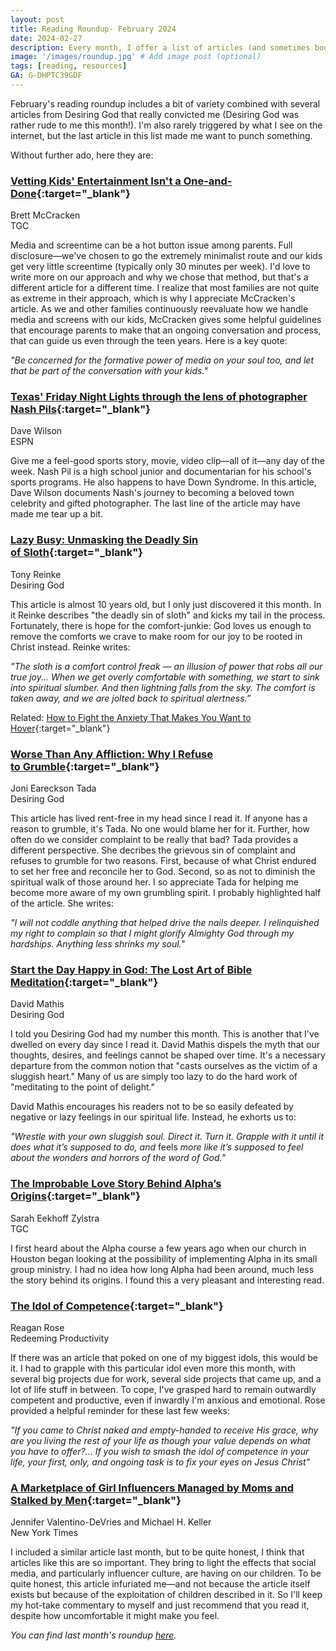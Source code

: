```yaml
---
layout: post
title: Reading Roundup- February 2024
date: 2024-02-27
description: Every month, I offer a list of articles (and sometimes books) that I believe are worthwhile reads.
image: '/images/roundup.jpg' # Add image post (optional)
tags: [reading, resources]
GA: G-DHPTC39GDF
---
```


February's reading roundup includes a bit of variety combined with several articles from Desiring God that really convicted me (Desiring God was rather rude to me this month!). I'm also rarely triggered by what I see on the internet, but the last article in this list made me want to punch something. 

Without further ado, here they are: 

### [Vetting Kids' Entertainment Isn't a One-and-Done](https://www.thegospelcoalition.org/article/vetting-kids-entertainment/){:target="_blank"}
Brett McCracken
<br>TGC

Media and screentime can be a hot button issue among parents. Full disclosure—we've chosen to go the extremely minimalist route and our kids get very little screentime (typically only 30 minutes per week). I'd love to write more on our approach and why we chose that method, but that's a different article for a different time. I realize that most families are not quite as extreme in their approach, which is why I appreciate McCracken's article. As we and other families continuously reevaluate how we handle media and screens with our kids, McCracken gives some helpful guidelines that encourage parents to make that an ongoing conversation and process, that can guide us even through the teen years. Here is a key quote:

*"Be concerned for the formative power of media on your soul too, and let that be part of the conversation with your kids."*

### [Texas' Friday Night Lights through the lens of photographer Nash Pils](https://www.espn.com/espn/story/_/id/39400720/texas-high-school-student-nash-pils-documents-franklin-journey-state-football-championship#){:target="_blank"}
Dave Wilson
<br>ESPN

Give me a feel-good sports story, movie, video clip—all of it—any day of the week. Nash Pil is a high school junior and documentarian for his school's sports programs. He also happens to have Down Syndrome. In this article, Dave Wilson documents Nash's journey to becoming a beloved town celebrity and gifted photographer. The last line of the article may have made me tear up a bit. 

### [Lazy Busy: Unmasking the Deadly Sin of Sloth](https://www.desiringgod.org/messages/lazy-busy){:target="_blank"}
Tony Reinke
<br>Desiring God

This article is almost 10 years old, but I only just discovered it this month. In it Reinke describes "the deadly sin of sloth" and kicks my tail in the process. Fortunately, there is hope for the comfort-junkie: God loves us enough to remove the comforts we crave to make room for our joy to be rooted in Christ instead. Reinke writes:

*"The sloth is a comfort control freak — an illusion of power that robs all our true joy... When we get overly comfortable with something, we start to sink into spiritual slumber. And then lightning falls from the sky. The comfort is taken away, and we are jolted back to spiritual alertness.”*

Related: [How to Fight the Anxiety That Makes You Want to Hover](https://letgrow.org/fight-anxiety/){:target="_blank"}

### [Worse Than Any Affliction: Why I Refuse to Grumble](https://www.desiringgod.org/articles/worse-than-any-affliction){:target="_blank"}
Joni Eareckson Tada
<br>Desiring God

This article has lived rent-free in my head since I read it. If anyone has a reason to grumble, it's Tada. No one would blame her for it. Further, how often do we consider complaint to be really that bad? Tada provides a different perspective. She decribes the grievous sin of complaint and refuses to grumble for two reasons. First, because of what Christ endured to set her free and reconcile her to God. Second, so as not to diminish the spiritual walk of those around her. I so appreciate Tada for helping me become more aware of my own grumbling spirit. I probably highlighted half of the article. She writes:

*"I will not coddle anything that helped drive the nails deeper. I relinquished my right to complain so that I might glorify Almighty God through my hardships. Anything less shrinks my soul."*

### [Start the Day Happy in God: The Lost Art of Bible Meditation](https://www.desiringgod.org/articles/start-the-day-happy-in-god){:target="_blank"}
David Mathis
<br>Desiring God

I told you Desiring God had my number this month. This is another that I've dwelled on every day since I read it. David Mathis dispels the myth that our thoughts, desires, and feelings cannot be shaped over time. It's a necessary departure from the common notion that "casts ourselves as the victim of a sluggish heart." Many of us are simply too lazy to do the hard work of "meditating to the point of delight." 

David Mathis encourages his readers not to be so easily defeated by negative or lazy feelings in our spiritual life. Instead, he exhorts us to:

*"Wrestle with your own sluggish soul. Direct it. Turn it. Grapple with it until it does what it’s supposed to do, and* feels *more like it’s supposed to feel about the wonders and horrors of the word of God."*

### [The Improbable Love Story Behind Alpha’s Origins](https://www.thegospelcoalition.org/article/improbable-love-story-alpha/){:target="_blank"}
Sarah Eekhoff Zylstra
<br>TGC

I first heard about the Alpha course a few years ago when our church in Houston began looking at the possibility of implementing Alpha in its small group ministry. I had no idea how long Alpha had been around, much less the story behind its origins. I found this a very pleasant and interesting read.  

### [The Idol of Competence](https://redeemingproductivity.com/the-idol-of-competence/){:target="_blank"}
Reagan Rose
<br>Redeeming Productivity

If there was an article that poked on one of my biggest idols, this would be it. I had to grapple with this particular idol even more this month, with several big projects due for work, several side projects that came up, and a lot of life stuff in between. To cope, I've grasped hard to remain outwardly competent and productive, even if inwardly I'm anxious and emotional. Rose provided a helpful reminder for these last few weeks:

*"If you came to Christ naked and empty-handed to receive His grace, why are you living the rest of your life as though your value depends on what you have to offer?... If you wish to smash the idol of competence in your life, your first, only, and ongoing task is to fix your eyes on Jesus Christ"*

### [A Marketplace of Girl Influencers Managed by Moms and Stalked by Men](https://www.nytimes.com/2024/02/22/us/instagram-child-influencers.html){:target="_blank"}
Jennifer Valentino-DeVries and Michael H. Keller
<br>New York Times

I included a similar article last month, but to be quite honest, I think that articles like this are so important. They bring to light the effects that social media, and particularly influencer culture, are having on our children. To be quite honest, this article infuriated me—and not because the article itself exists but because of the exploitation of children described in it. So I'll keep my hot-take commentary to myself and just recommend that you read it, despite how uncomfortable it might make you feel. 


*You can find last month's roundup [here](https://www.meredithcook.net/reading-roundup-january-2024).*